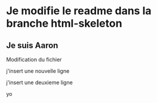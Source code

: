 # Je modifie le readme dans la branche html-skeleton
## Je suis Aaron


<!-- Insert your modification -->
Modification du fichier
<p>j'insert une nouvelle ligne</p>
<p>j'insert une deuxieme ligne</p>
<p> yo</p>

